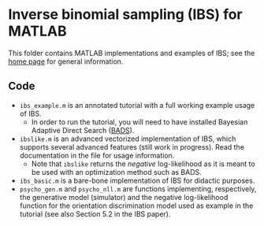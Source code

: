 # Inverse binomial sampling (IBS) for MATLAB

This folder contains MATLAB implementations and examples of IBS; see the [home page](https://github.com/lacerbi/ibs) for general information.

## Code

- `ibs_example.m` is an annotated tutorial with a full working example usage of IBS.
  - In order to run the tutorial, you will need to have installed Bayesian Adaptive Direct Search ([BADS](https://github.com/lacerbi/bads)). 
- `ibslike.m` is an advanced vectorized implementation of IBS, which supports several advanced features (still work in progress). Read the documentation in the file for usage information. 
  - Note that `ibslike` returns the *negative* log-likelihood as it is meant to be used with an optimization method such as BADS.
- `ibs_basic.m` is a bare-bone implementation of IBS for didactic purposes.
- `psycho_gen.m` and `psycho_nll.m` are functions implementing, respectively, the generative model (simulator) and the negative log-likelihood function for the orientation discrimination model used as example in the tutorial (see also Section 5.2 in the IBS paper).
